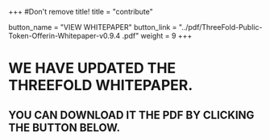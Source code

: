 +++
#Don't remove title!
title = "contribute"

button_name = "VIEW WHITEPAPER"
button_link = "../pdf/ThreeFold-Public-Token-Offerin-Whitepaper-v0.9.4 .pdf"
weight = 9
+++
# WE HAVE UPDATED THE THREEFOLD WHITEPAPER.
## YOU CAN DOWNLOAD IT THE PDF BY CLICKING THE BUTTON BELOW.

